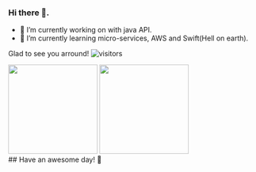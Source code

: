 ### Hi there 👋.

- 🔭 I’m currently working on with java API.
- 🌱 I’m currently learning micro-services, AWS and Swift(Hell on earth). 

Glad to see you arround!  ![visitors](https://visitor-badge.glitch.me/badge?page_id=andersonhn)

<div style="flex">
<img height="180em" src="https://github-readme-stats.vercel.app/api?username=andersonhn&show_icons=true&hide_border=false&&count_private=true&include_all_commits=true" />
<img height="180em" src="https://github-readme-stats.vercel.app/api/top-langs/?username=andersonhn&layout=compact"/>
</div>
## Have an awesome day! 👋
